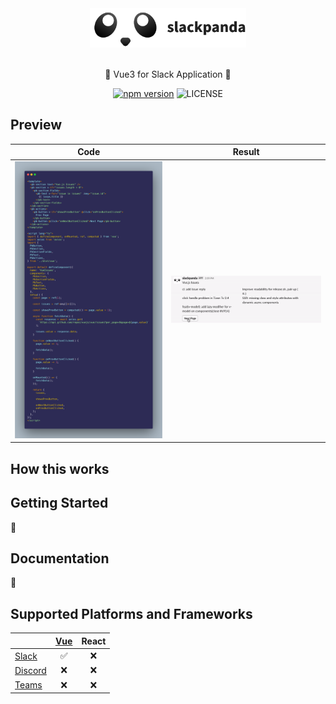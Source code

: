 <div align="center">
  <img src="docs/assets/slackpanda.png" width="250">
</div>

<br />

<p align="center">🤖 Vue3 for Slack Application 🐼</p>

<div align="center">

[![npm version](https://badge.fury.io/js/slackpanda.svg)](https://badge.fury.io/js/slackpanda)
![LICENSE](https://img.shields.io/npm/l/slackpanda?color=blue)

</div>

## Preview

<div align="center">

|                         Code                         |                         Result                         |
| :--------------------------------------------------: | :----------------------------------------------------: |
| <img src="docs/assets/preview-code.png" width="400"> | <img src="docs/assets/preview-result.gif" width="400"> |

</div>

## How this works

## Getting Started

🚧

## Documentation

🚧

## Supported Platforms and Frameworks

|                                                                                            | [Vue](packages/vue) | React |
| ------------------------------------------------------------------------------------------ | :-----------------: | :---: |
| [Slack](https://slack.com)                                                                 |         ✅          |  ❌   |
| [Discord](https://discord.com)                                                             |         ❌          |  ❌   |
| [Teams](https://www.microsoft.com/ko-kr/microsoft-365/microsoft-teams/group-chat-software) |         ❌          |  ❌   |
